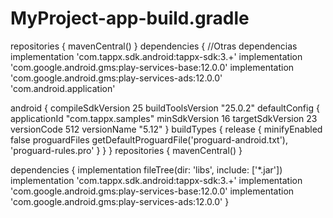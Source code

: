 # MyProject-app-build.gradle
repositories {
    mavenCentral()
}
dependencies {
    //Otras dependencias
    implementation 'com.tappx.sdk.android:tappx-sdk:3.+'
    implementation 'com.google.android.gms:play-services-base:12.0.0'
    implementation 'com.google.android.gms:play-services-ads:12.0.0'
    'com.android.application'

android {
    compileSdkVersion 25
    buildToolsVersion "25.0.2"
    defaultConfig {
        applicationId "com.tappx.samples"
        minSdkVersion 16
        targetSdkVersion 23
        versionCode 512
        versionName "5.12"
    }
    buildTypes {
        release {
            minifyEnabled false
            proguardFiles getDefaultProguardFile('proguard-android.txt'), 'proguard-rules.pro'
        }
    }
}
repositories {
    mavenCentral()
}

dependencies {
    implementation fileTree(dir: 'libs', include: ['*.jar'])
    implementation 'com.tappx.sdk.android:tappx-sdk:3.+'
    implementation 'com.google.android.gms:play-services-base:12.0.0'
    implementation 'com.google.android.gms:play-services-ads:12.0.0'
}
